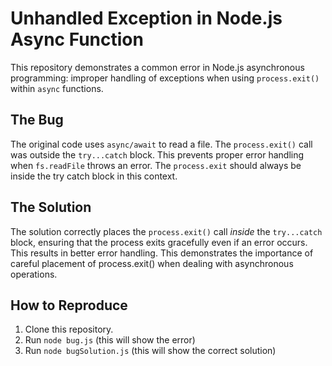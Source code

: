 # Unhandled Exception in Node.js Async Function

This repository demonstrates a common error in Node.js asynchronous programming: improper handling of exceptions when using `process.exit()` within `async` functions.

## The Bug
The original code uses `async/await` to read a file.  The `process.exit()` call was outside the `try...catch` block.  This prevents proper error handling when `fs.readFile` throws an error. The `process.exit` should always be inside the try catch block in this context.

## The Solution
The solution correctly places the `process.exit()` call *inside* the `try...catch` block, ensuring that the process exits gracefully even if an error occurs.  This results in better error handling. This demonstrates the importance of careful placement of process.exit() when dealing with asynchronous operations.

## How to Reproduce
1. Clone this repository.
2. Run `node bug.js` (this will show the error)
3. Run `node bugSolution.js` (this will show the correct solution)
